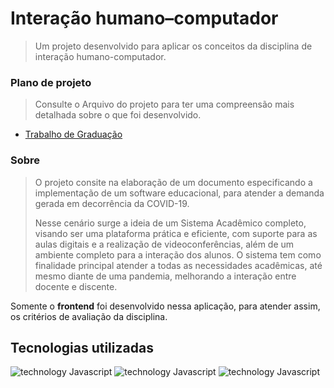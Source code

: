 # Interação humano–computador
> Um projeto desenvolvido para aplicar os conceitos da disciplina de interação humano-computador.
### Plano de projeto
> Consulte o Arquivo do projeto para ter uma compreensão mais detalhada sobre o que foi desenvolvido.
-  [Trabalho de Graduação](https://drive.google.com/file/d/1WN7G57921i7aaCkoicg0ATAx_vlOKCzL/view?usp=sharing)

### Sobre
> O projeto consite na elaboração de um documento especificando a implementação de um software educacional, para atender a demanda gerada em decorrência da COVID-19.
> 
> Nesse cenário surge a ideia de um Sistema Acadêmico completo, visando ser uma plataforma prática e eficiente, com suporte para as aulas digitais e a realização de videoconferências, além de um ambiente completo para a interação dos alunos. O sistema tem como finalidade principal atender a todas as necessidades acadêmicas, até mesmo diante de uma pandemia, melhorando a interação entre docente e discente.

Somente o **frontend** foi desenvolvido nessa aplicação, para atender assim, os critérios de avaliação da disciplina.

## Tecnologias utilizadas
![technology Javascript](https://img.shields.io/badge/Language-Javascript-yellow.svg?style=flat-square)
![technology Javascript](https://img.shields.io/badge/Library-React_Native-blue.svg?style=flat-square)
![technology Javascript](https://img.shields.io/badge/Technology-Expo-black.svg?style=flat-square)
